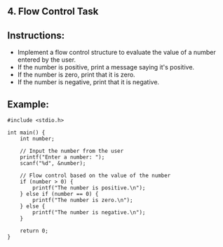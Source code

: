 ## 4. Flow Control Task

## Instructions:
- Implement a flow control structure to evaluate the value of a number entered by the user.
- If the number is positive, print a message saying it's positive.
- If the number is zero, print that it is zero.
- If the number is negative, print that it is negative.

## Example:
```
#include <stdio.h>

int main() {
    int number;

    // Input the number from the user
    printf("Enter a number: ");
    scanf("%d", &number);

    // Flow control based on the value of the number
    if (number > 0) {
        printf("The number is positive.\n");
    } else if (number == 0) {
        printf("The number is zero.\n");
    } else {
        printf("The number is negative.\n");
    }

    return 0;
}
```

